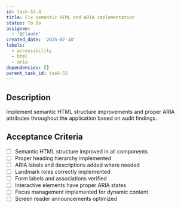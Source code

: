 ```yaml
---
id: task-53.4
title: Fix semantic HTML and ARIA implementation
status: To Do
assignee:
  - '@Claude'
created_date: '2025-07-18'
labels:
  - accessibility
  - html
  - aria
dependencies: []
parent_task_id: task-53
---
```


## Description

Implement semantic HTML structure improvements and proper ARIA attributes throughout the application based on audit findings.

## Acceptance Criteria

- [ ] Semantic HTML structure improved in all components
- [ ] Proper heading hierarchy implemented
- [ ] ARIA labels and descriptions added where needed
- [ ] Landmark roles correctly implemented
- [ ] Form labels and associations verified
- [ ] Interactive elements have proper ARIA states
- [ ] Focus management implemented for dynamic content
- [ ] Screen reader announcements optimized
